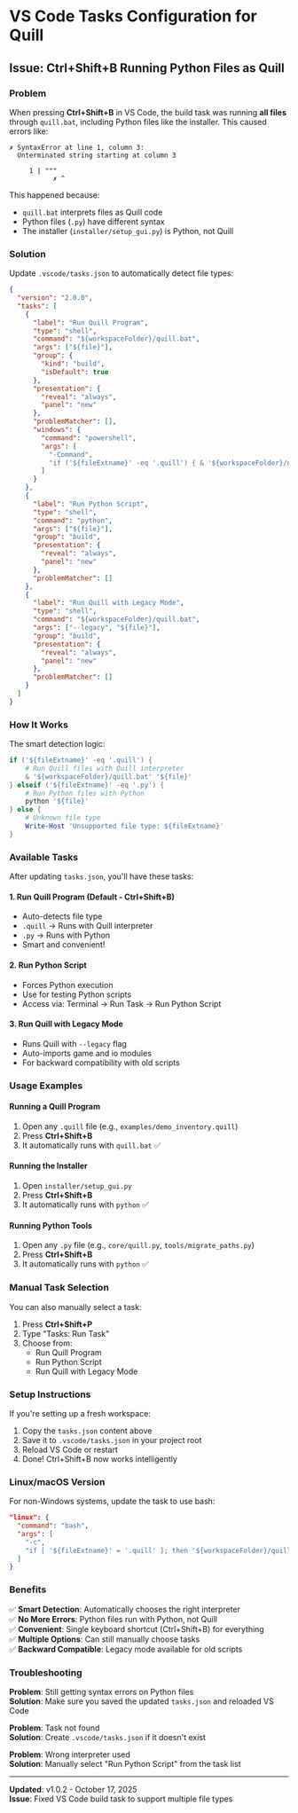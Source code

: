 # VS Code Tasks Configuration for Quill

## Issue: Ctrl+Shift+B Running Python Files as Quill

### Problem
When pressing **Ctrl+Shift+B** in VS Code, the build task was running **all files** through `quill.bat`, including Python files like the installer. This caused errors like:

```
✗ SyntaxError at line 1, column 3:
  Unterminated string starting at column 3

     1 | """
           ✗ ^
```

This happened because:
- `quill.bat` interprets files as Quill code
- Python files (`.py`) have different syntax
- The installer (`installer/setup_gui.py`) is Python, not Quill

### Solution

Update `.vscode/tasks.json` to automatically detect file types:

```json
{
  "version": "2.0.0",
  "tasks": [
    {
      "label": "Run Quill Program",
      "type": "shell",
      "command": "${workspaceFolder}/quill.bat",
      "args": ["${file}"],
      "group": {
        "kind": "build",
        "isDefault": true
      },
      "presentation": {
        "reveal": "always",
        "panel": "new"
      },
      "problemMatcher": [],
      "windows": {
        "command": "powershell",
        "args": [
          "-Command",
          "if ('${fileExtname}' -eq '.quill') { & '${workspaceFolder}/quill.bat' '${file}' } elseif ('${fileExtname}' -eq '.py') { python '${file}' } else { Write-Host 'Unsupported file type: ${fileExtname}' }"
        ]
      }
    },
    {
      "label": "Run Python Script",
      "type": "shell",
      "command": "python",
      "args": ["${file}"],
      "group": "build",
      "presentation": {
        "reveal": "always",
        "panel": "new"
      },
      "problemMatcher": []
    },
    {
      "label": "Run Quill with Legacy Mode",
      "type": "shell",
      "command": "${workspaceFolder}/quill.bat",
      "args": ["--legacy", "${file}"],
      "group": "build",
      "presentation": {
        "reveal": "always",
        "panel": "new"
      },
      "problemMatcher": []
    }
  ]
}
```

### How It Works

The smart detection logic:

```powershell
if ('${fileExtname}' -eq '.quill') {
    # Run Quill files with Quill interpreter
    & '${workspaceFolder}/quill.bat' '${file}'
} elseif ('${fileExtname}' -eq '.py') {
    # Run Python files with Python
    python '${file}'
} else {
    # Unknown file type
    Write-Host 'Unsupported file type: ${fileExtname}'
}
```

### Available Tasks

After updating `tasks.json`, you'll have these tasks:

#### 1. **Run Quill Program** (Default - Ctrl+Shift+B)
- Auto-detects file type
- `.quill` → Runs with Quill interpreter
- `.py` → Runs with Python
- Smart and convenient!

#### 2. **Run Python Script**
- Forces Python execution
- Use for testing Python scripts
- Access via: Terminal → Run Task → Run Python Script

#### 3. **Run Quill with Legacy Mode**
- Runs Quill with `--legacy` flag
- Auto-imports game and io modules
- For backward compatibility with old scripts

### Usage Examples

#### Running a Quill Program
1. Open any `.quill` file (e.g., `examples/demo_inventory.quill`)
2. Press **Ctrl+Shift+B**
3. It automatically runs with `quill.bat` ✅

#### Running the Installer
1. Open `installer/setup_gui.py`
2. Press **Ctrl+Shift+B**
3. It automatically runs with `python` ✅

#### Running Python Tools
1. Open any `.py` file (e.g., `core/quill.py`, `tools/migrate_paths.py`)
2. Press **Ctrl+Shift+B**
3. It automatically runs with `python` ✅

### Manual Task Selection

You can also manually select a task:

1. Press **Ctrl+Shift+P**
2. Type "Tasks: Run Task"
3. Choose from:
   - Run Quill Program
   - Run Python Script
   - Run Quill with Legacy Mode

### Setup Instructions

If you're setting up a fresh workspace:

1. Copy the `tasks.json` content above
2. Save it to `.vscode/tasks.json` in your project root
3. Reload VS Code or restart
4. Done! Ctrl+Shift+B now works intelligently

### Linux/macOS Version

For non-Windows systems, update the task to use bash:

```json
"linux": {
  "command": "bash",
  "args": [
    "-c",
    "if [ '${fileExtname}' = '.quill' ]; then '${workspaceFolder}/quill' '${file}'; elif [ '${fileExtname}' = '.py' ]; then python3 '${file}'; else echo 'Unsupported file type: ${fileExtname}'; fi"
  ]
}
```

### Benefits

✅ **Smart Detection**: Automatically chooses the right interpreter  
✅ **No More Errors**: Python files run with Python, not Quill  
✅ **Convenient**: Single keyboard shortcut (Ctrl+Shift+B) for everything  
✅ **Multiple Options**: Can still manually choose tasks  
✅ **Backward Compatible**: Legacy mode available for old scripts  

### Troubleshooting

**Problem**: Still getting syntax errors on Python files  
**Solution**: Make sure you saved the updated `tasks.json` and reloaded VS Code

**Problem**: Task not found  
**Solution**: Create `.vscode/tasks.json` if it doesn't exist

**Problem**: Wrong interpreter used  
**Solution**: Manually select "Run Python Script" from the task list

---

**Updated**: v1.0.2 - October 17, 2025  
**Issue**: Fixed VS Code build task to support multiple file types
